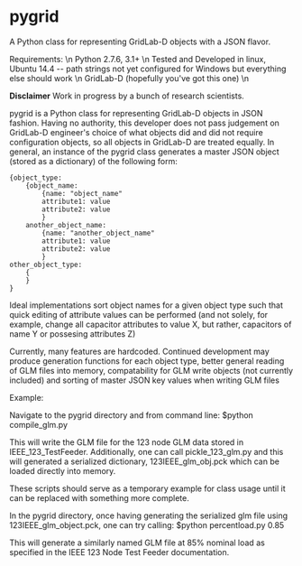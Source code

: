 # pygrid
A Python class for representing GridLab-D objects with a JSON flavor.

Requirements: \n
    Python 2.7.6, 3.1+ \n
    Tested and Developed in linux, Ubuntu 14.4 -- path strings not yet configured for Windows but everything else should work \n
    GridLab-D (hopefully you've got this one) \n

**Disclaimer** Work in progress by a bunch of research scientists.

pygrid is a Python class for representing GridLab-D objects in JSON fashion. Having no authority, this developer does not pass judgement on GridLab-D engineer's choice of what objects did and did not require configuration objects, so all objects in GridLab-D are treated equally. In general, an instance of the pygrid class generates a master JSON object (stored as a dictionary) of the following form:

    {object_type:
        {object_name:
            {name: "object_name"
            attribute1: value
            attribute2: value
            }
        another_object_name:
            {name: "another_object_name"
            attribute1: value
            attribute2: value
            }
    other_object_type:
        {
        }
    }
    
Ideal implementations sort object names for a given object type such that quick editing of attribute values can be performed (and not solely, for example, change all capacitor attributes to value X, but rather, capacitors of name Y or possesing attributes Z)

Currently, many features are hardcoded. Continued development may produce generation functions for each object type, better general reading of GLM files into memory, compatability for GLM write objects (not currently included) and sorting of master JSON key values when writing GLM files

Example:

Navigate to the pygrid directory and from command line:
    $python compile_glm.py
    
This will write the GLM file for the 123 node GLM data stored in IEEE_123_TestFeeder. Additionally, one can call pickle_123_glm.py and this will generated a serialized dictionary, 123IEEE_glm_obj.pck which can be loaded directly into memory.

These scripts should serve as a temporary example for class usage until it can be replaced with something more complete.

In the pygrid directory, once having generating the serialized glm file using 123IEEE_glm_object.pck, one can try calling:
    $python percentload.py 0.85
    
This will generate a similarly named GLM file at 85% nominal load as specified in the IEEE 123 Node Test Feeder documentation.
    
